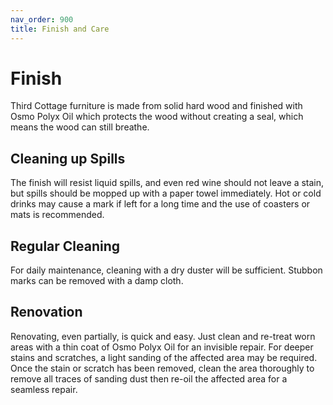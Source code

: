 ```yaml
---
nav_order: 900
title: Finish and Care
---
```

# Finish
Third Cottage furniture is made from solid hard wood and finished with 
Osmo Polyx Oil which protects the wood without creating a seal, which means the wood can still breathe.


## Cleaning up Spills
The finish will resist liquid spills, and even red wine should not leave a stain, but spills should
be mopped up with a paper towel immediately. Hot or cold drinks may cause a mark if left for a
long time and the use of coasters or mats is recommended.

## Regular Cleaning

For daily maintenance, cleaning with a dry duster will be sufficient. Stubbon marks can be removed
with a damp cloth.

## Renovation

Renovating, even partially, is quick and easy. Just clean and re-treat worn areas with a thin coat of
Osmo Polyx Oil for an invisible repair. For deeper stains and scratches, a light sanding of the
affected area may be required.
Once the stain or scratch has been removed, clean the area thoroughly to remove all traces
of sanding dust then re-oil the affected area for a seamless repair.